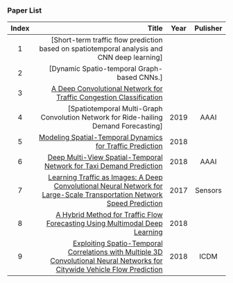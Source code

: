 ### Paper List


| Index |                                                             Title                                                             | Year | Pulisher |
|:-----:|-----------------------------------------------------------------------------------------------------------------------------:|:----:|:--------:|
|   1   | [Short-term traffic flow prediction based on spatiotemporal analysis and CNN deep learning]                                   |      |          |
|   2   | [Dynamic Spatio-temporal Graph-based CNNs.]                                                                                   |      |          |
|   3   | [A Deep Convolutional Network for Traffic Congestion Classification]                                                          |      |          |
|   4   | [Spatiotemporal Multi-Graph Convolution Network for Ride-hailing Demand Forecasting]                                          | 2019 |   AAAI   |
|   5   | [Modeling Spatial-Temporal Dynamics for Traffic Prediction]                                                                   | 2018 |          |
|   6   | [Deep Multi-View Spatial-Temporal Network for Taxi Demand Prediction]                                                         | 2018 |   AAAI   |
|   7   | [Learning Traffic as Images: A Deep Convolutional Neural Network for Large-Scale Transportation Network Speed Prediction]     | 2017 |  Sensors |
|   8   | [A Hybrid Method for Traffic Flow Forecasting Using Multimodal Deep Learning]                                                 | 2018 |          |
|   9   | [Exploiting Spatio-Temporal Correlations with Multiple 3D Convolutional Neural Networks for Citywide Vehicle Flow Prediction] | 2018 |   ICDM   |




[Exploiting Spatio-Temporal Correlations with Multiple 3D Convolutional Neural Networks for Citywide Vehicle Flow Prediction]:https://ieeexplore.ieee.org/stamp/stamp.jsp?tp=&arnumber=8594916
[A Hybrid Method for Traffic Flow Forecasting Using Multimodal Deep Learning]: https://arxiv.org/ftp/arxiv/papers/1803/1803.02099.pdf
[Learning Traffic as Images: A Deep Convolutional Neural Network for Large-Scale Transportation Network Speed Prediction]:https://www.mdpi.com/1424-8220/17/4/818
[Deep Multi-View Spatial-Temporal Network for Taxi Demand Prediction]: https://www.aaai.org/ocs/index.php/AAAI/AAAI18/paper/view/16069/15978
[Modeling Spatial-Temporal Dynamics for Traffic Prediction]: https://www.researchgate.net/profile/Huaxiu_Yao/publication/323570926_Modeling_Spatial-Temporal_Dynamics_for_Traffic_Prediction/links/5b1e23ea45851587f29f6a61/Modeling-Spatial-Temporal-Dynamics-for-Traffic-Prediction.pdf
[A Deep Convolutional Network for Traffic Congestion Classification]: https://dais-ita.org/sites/default/files/nato_ist_trafficCongestion_Paper4_Issue1.pdf
